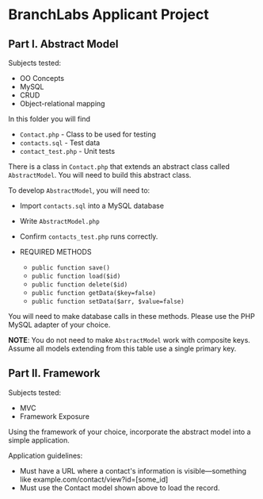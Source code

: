 # BranchLabs Applicant Project

## Part I. Abstract Model

Subjects tested:
  * OO Concepts
  * MySQL
  * CRUD
  * Object-relational mapping

In this folder you will find
  * `Contact.php` - Class to be used for testing
  * `contacts.sql` - Test data
  * `contact_test.php` - Unit tests

There is a class in `Contact.php` that extends an abstract class called `AbstractModel`. You will need to build this abstract class.

To develop `AbstractModel`, you will need to:
* Import `contacts.sql` into a MySQL database
* Write `AbstractModel.php`
* Confirm `contacts_test.php` runs correctly.

* REQUIRED METHODS
  * `public function save()`
  * `public function load($id)`
  * `public function delete($id)`
  * `public function getData($key=false)`
  * `public function setData($arr, $value=false)`
  
You will need to make database calls in these methods. Please use the PHP MySQL adapter of your choice.

**NOTE**: You do not need to make `AbstractModel` work with composite keys. Assume all models extending from this table use a single primary key.

## Part II. Framework

Subjects tested:
* MVC
* Framework Exposure

Using the framework of your choice, incorporate the abstract model into a simple application.

Application guidelines:
* Must have a URL where a contact's information is visible—something like example.com/contact/view?id=[some_id]
* Must use the Contact model shown above to load the record.
